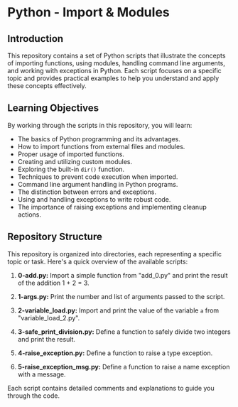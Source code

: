 # Python - Import & Modules



## Introduction

This repository contains a set of Python scripts that illustrate the concepts of importing functions, using modules, handling command line arguments, and working with exceptions in Python. Each script focuses on a specific topic and provides practical examples to help you understand and apply these concepts effectively.

## Learning Objectives

By working through the scripts in this repository, you will learn:

- The basics of Python programming and its advantages.
- How to import functions from external files and modules.
- Proper usage of imported functions.
- Creating and utilizing custom modules.
- Exploring the built-in `dir()` function.
- Techniques to prevent code execution when imported.
- Command line argument handling in Python programs.
- The distinction between errors and exceptions.
- Using and handling exceptions to write robust code.
- The importance of raising exceptions and implementing cleanup actions.

## Repository Structure

This repository is organized into directories, each representing a specific topic or task. Here's a quick overview of the available scripts:

1. **0-add.py:** Import a simple function from "add_0.py" and print the result of the addition 1 + 2 = 3.

2. **1-args.py:** Print the number and list of arguments passed to the script.

3. **2-variable_load.py:** Import and print the value of the variable `a` from "variable_load_2.py".

4. **3-safe_print_division.py:** Define a function to safely divide two integers and print the result.

5. **4-raise_exception.py:** Define a function to raise a type exception.

6. **5-raise_exception_msg.py:** Define a function to raise a name exception with a message.

Each script contains detailed comments and explanations to guide you through the code.





